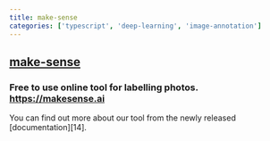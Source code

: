 ```yaml
---
title: make-sense
categories: ['typescript', 'deep-learning', 'image-annotation']
---
```

## [make-sense](https://github.com/SkalskiP/make-sense)

### Free to use online tool for labelling photos. https://makesense.ai


You can find out more about our tool from the newly released [documentation][14].
